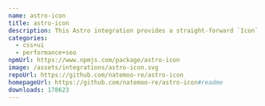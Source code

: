 ```yaml
---
name: astro-icon
title: astro-icon
description: This Astro integration provides a straight-forward `Icon` component for Astro.
categories:
  - css+ui
  - performance+seo
npmUrl: https://www.npmjs.com/package/astro-icon
image: /assets/integrations/astro-icon.svg
repoUrl: https://github.com/natemoo-re/astro-icon
homepageUrl: https://github.com/natemoo-re/astro-icon#readme
downloads: 178623
---
```

